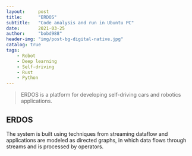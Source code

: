 ```yaml
---
layout:     post
title:      "ERDOS"
subtitle:   "Code analysis and run in Ubuntu PC"
date:       2021-03-25 
author:     "bobd988"
header-img: "img/post-bg-digital-native.jpg"
catalog: true
tags:
    - Robot
    - Deep learning
    - Self-driving 
    - Rust
    - Python
---
```


> ERDOS is a platform for developing self-driving cars and robotics applications. 

## ERDOS

The system is built using techniques from streaming dataflow and applications are modeled as directed graphs, in which data flows through streams and is processed by operators. 

 
